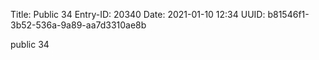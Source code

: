 Title: Public 34
Entry-ID: 20340
Date: 2021-01-10 12:34
UUID: b81546f1-3b52-536a-9a89-aa7d3310ae8b

public 34
